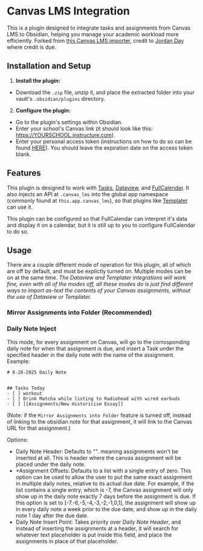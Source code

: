 # Canvas LMS Integration

This is a plugin designed to integrate tasks and assignments from Canvas LMS to Obsidian, helping you manage your academic workload more efficiently. Forked from [this Canvas LMS importer](https://github.com/jordaeday/canvas-task-importer), credit to [Jordan Day](https://github.com/jordaeday) where credit is due.

## Installation and Setup

1. **Install the plugin:**
  - Download the `.zip` file, unzip it, and place the extracted folder into your vault's `.obsidian/plugins` directory.
2. **Configure the plugin:**
  - Go to the plugin's settings within Obsidian.
  - Enter your school's Canvas link (it should look like this: https://YOURSCHOOL.instructure.com).
  - Enter your personal access token (instructions on how to do so can be found [HERE](https://community.canvaslms.com/t5/Student-Guide/How-do-I-manage-API-access-tokens-as-a-student/ta-p/273)). You should leave the expiration date on the access token blank.


## Features
This plugin is designed to work with [Tasks](https://github.com/obsidian-tasks-group/obsidian-tasks), [Dataview](https://github.com/blacksmithgu/obsidian-dataview), and [FullCalendar](https://github.com/obsidian-community/obsidian-full-calendar). It also injects an API at `.canvas_lms` into the global app namespace (commonly found at `this.app.canvas_lms`), so that plugins like [Templater](https://github.com/SilentVoid13/Templater?tab=readme-ov-file) can use it.

This plugin can be configured so that FullCalendar can interpret it's data and display it on a calendar, but it is still up to you to configure FullCalendar to do so.

## Usage

There are a couple different mode of operation for this plugin, all of which are off by default, and must be explictly turned on. Multiple modes can be on at the same time. *The Dataview and Templater integrations will work fine, even with all of the modes off, all these modes do is just find different ways to import as-text the contents of your Canvas assignments, without the use of Dataview or Templater.*

### Mirror Assignments into Folder (Recommended) 

### Daily Note Inject
This mode, for every assignment on Canvas, will go to the corrosponding daily note for when that assignment is due, and insert a Task under the specified header in the daily note with the name of the assignment.
Example:

```
# 8-28-2025 Daily Note


## Tasks Today
- [ ] workout
- [ ] Drink Matcha while listing to Radiohead with wired earbuds
- [ ] [[Assignments/New Historicism Essay]]

```
(Note: if the ``Mirror Assignments into Folder`` feature is turned off, instead of linking to the obsidian note for that assignment, it will link to the Canvas URL for that assignment.)

Options:
- Daily Note Header: Defaults to "". meaning assignments won't be inserted at all. This is header where the canvas assignment will be placed under the daily note.
- *Assignment Offsets: Defaults to a list with a single entry of zero. This option can be used to allow the user to put the same exact assignment in multiple daily notes, relative to its actual due date. For example, if the list contains a single entry, which is -7, the Canvas assignment will only show up in the daily note exactly 7 days before the assignment is due. If this option is set to [-7.-6,-5,-4,-3,-2,-1,0,1], the assignment will show up in every daily note a week prior to the due date, and show up in the daily note 1 day after the due date.
- Daily Note Insert Point: Takes priority over *Daily Note Header*, and instead of inserting the assignments at a header, it will search for whatever text placeholder is put inside this field, and place the assignments in place of that placeholder.



